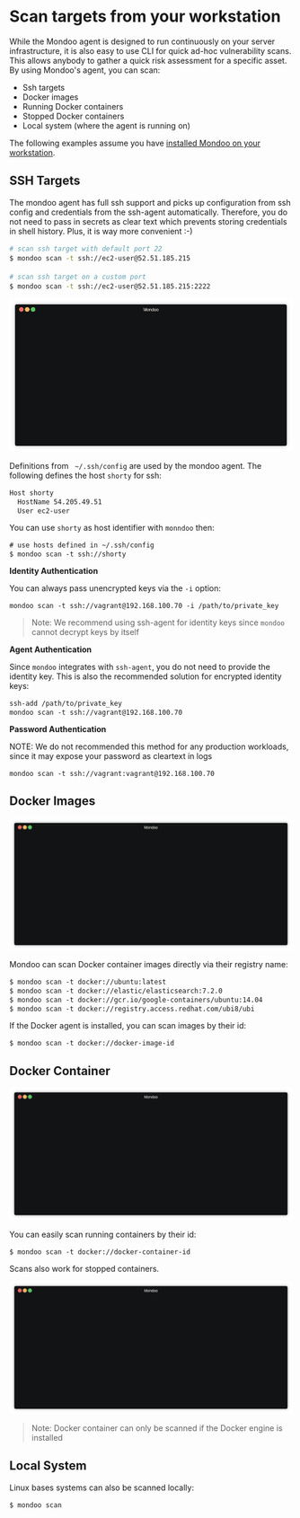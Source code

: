 # Scan targets from your workstation

While the Mondoo agent is designed to run continuously on your server infrastructure, it is also easy to use CLI for quick ad-hoc vulnerability scans. This allows anybody to gather a quick risk assessment for a specific asset. By using Mondoo's agent, you can scan:

- Ssh targets
- Docker images
- Running Docker containers
- Stopped Docker containers
- Local system (where the agent is running on)

The following examples assume you have [installed Mondoo on your workstation](./quickstart).

## SSH Targets

The mondoo agent has full ssh support and picks up configuration from ssh config and credentials from the ssh-agent automatically. Therefore, you do not need to pass in secrets as clear text which prevents storing credentials in shell history. Plus, it is way more convenient :-)

```bash
# scan ssh target with default port 22
$ mondoo scan -t ssh://ec2-user@52.51.185.215

# scan ssh target on a custom port  
$ mondoo scan -t ssh://ec2-user@52.51.185.215:2222
```

![Mondoo SSH scan from CLI](../assets/videos/ssh-scan.gif)

Definitions from ` ~/.ssh/config` are used by the mondoo agent. The following defines the host `shorty` for ssh:

```
Host shorty
  HostName 54.205.49.51
  User ec2-user
```

You can use `shorty` as host identifier with `monndoo`  then:

```
# use hosts defined in ~/.ssh/config 
$ mondoo scan -t ssh://shorty
```

**Identity Authentication**

You can always pass unencrypted keys via the `-i` option:

```
mondoo scan -t ssh://vagrant@192.168.100.70 -i /path/to/private_key
```

> Note: We recommend using ssh-agent for identity keys since `mondoo` cannot decrypt keys by itself

**Agent Authentication**

Since `mondoo` integrates with `ssh-agent`, you do not need to provide the identity key. This is also the recommended solution for encrypted identity keys:

```
ssh-add /path/to/private_key
mondoo scan -t ssh://vagrant@192.168.100.70
```

**Password Authentication**

NOTE: We do not recommended this method for any production workloads, since it may expose your password as cleartext in logs

```
mondoo scan -t ssh://vagrant:vagrant@192.168.100.70
```

## Docker Images

![Mondoo Docker image scan from CLI](../assets/videos/docker-image-scan.gif)

Mondoo can scan Docker container images directly via their registry name: 

```
$ mondoo scan -t docker://ubuntu:latest
$ mondoo scan -t docker://elastic/elasticsearch:7.2.0
$ mondoo scan -t docker://gcr.io/google-containers/ubuntu:14.04
$ mondoo scan -t docker://registry.access.redhat.com/ubi8/ubi
```

If the Docker agent is installed, you can scan images by their id:

```
$ mondoo scan -t docker://docker-image-id
```

## Docker Container

![Mondoo Docker container scan from CLI](../assets/videos/docker-container-scan.gif)

You can easily scan running containers by their id:

```
$ mondoo scan -t docker://docker-container-id
```

Scans also work for stopped containers.

![Mondoo stopped Docker container scan from CLI](../assets/videos/docker-stopped-container-scan.gif)

> Note: Docker container can only be scanned if the Docker engine is installed

## Local System

Linux bases systems can also be scanned locally:

```
$ mondoo scan
```
